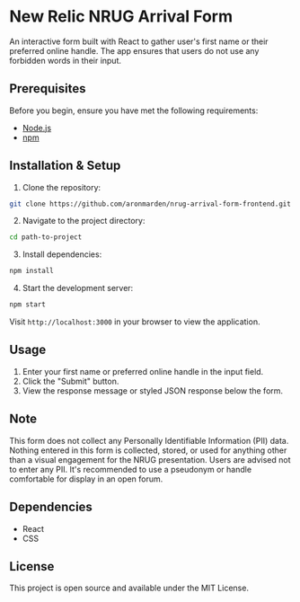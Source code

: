 # New Relic NRUG Arrival Form

An interactive form built with React to gather user's first name or their preferred online handle. The app ensures that users do not use any forbidden words in their input.

## Prerequisites

Before you begin, ensure you have met the following requirements:
- [Node.js](https://nodejs.org/)
- [npm](https://www.npmjs.com/)

## Installation & Setup

1. Clone the repository:
```bash
git clone https://github.com/aronmarden/nrug-arrival-form-frontend.git
```
2. Navigate to the project directory:
```bash
cd path-to-project
```
3. Install dependencies:
```bash
npm install
```
4. Start the development server:
```bash
npm start
```
Visit `http://localhost:3000` in your browser to view the application.

## Usage

1. Enter your first name or preferred online handle in the input field.
2. Click the "Submit" button.
3. View the response message or styled JSON response below the form.

## Note

This form does not collect any Personally Identifiable Information (PII) data. Nothing entered in this form is collected, stored, or used for anything other than a visual engagement for the NRUG presentation. Users are advised not to enter any PII. It's recommended to use a pseudonym or handle comfortable for display in an open forum.

## Dependencies

- React
- CSS

## License

This project is open source and available under the MIT License.
